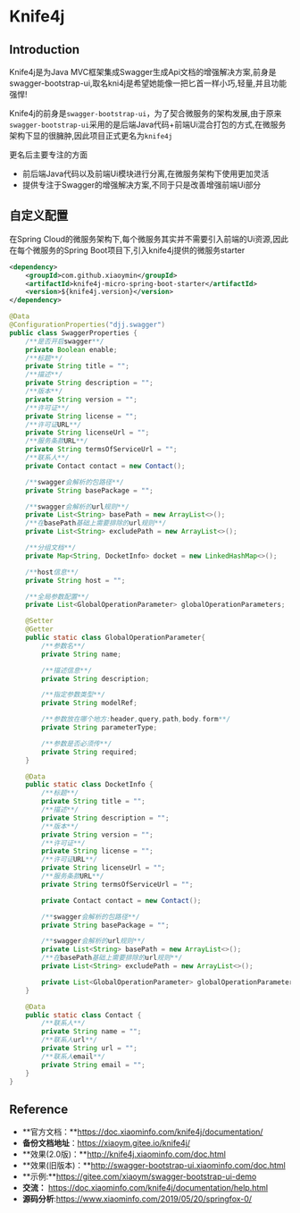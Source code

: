 # Knife4j

## Introduction

Knife4j是为Java MVC框架集成Swagger生成Api文档的增强解决方案,前身是swagger-bootstrap-ui,取名kni4j是希望她能像一把匕首一样小巧,轻量,并且功能强悍!

Knife4j的前身是`swagger-bootstrap-ui`，为了契合微服务的架构发展,由于原来`swagger-bootstrap-ui`采用的是后端Java代码+前端Ui混合打包的方式,在微服务架构下显的很臃肿,因此项目正式更名为`knife4j`

更名后主要专注的方面

- 前后端Java代码以及前端Ui模块进行分离,在微服务架构下使用更加灵活
- 提供专注于Swagger的增强解决方案,不同于只是改善增强前端Ui部分

## 自定义配置

在Spring Cloud的微服务架构下,每个微服务其实并不需要引入前端的Ui资源,因此在每个微服务的Spring Boot项目下,引入knife4j提供的微服务starter

```xml
<dependency>
    <groupId>com.github.xiaoymin</groupId>
    <artifactId>knife4j-micro-spring-boot-starter</artifactId>
    <version>${knife4j.version}</version>
</dependency>
```

```java
@Data
@ConfigurationProperties("djj.swagger")
public class SwaggerProperties {
    /**是否开启swagger**/
    private Boolean enable;
    /**标题**/
    private String title = "";
    /**描述**/
    private String description = "";
    /**版本**/
    private String version = "";
    /**许可证**/
    private String license = "";
    /**许可证URL**/
    private String licenseUrl = "";
    /**服务条款URL**/
    private String termsOfServiceUrl = "";
    /**联系人**/
    private Contact contact = new Contact();

    /**swagger会解析的包路径**/
    private String basePackage = "";

    /**swagger会解析的url规则**/
    private List<String> basePath = new ArrayList<>();
    /**在basePath基础上需要排除的url规则**/
    private List<String> excludePath = new ArrayList<>();

    /**分组文档**/
    private Map<String, DocketInfo> docket = new LinkedHashMap<>();

    /**host信息**/
    private String host = "";

    /**全局参数配置**/
    private List<GlobalOperationParameter> globalOperationParameters;

    @Setter
    @Getter
    public static class GlobalOperationParameter{
        /**参数名**/
        private String name;

        /**描述信息**/
        private String description;

        /**指定参数类型**/
        private String modelRef;

        /**参数放在哪个地方:header,query,path,body.form**/
        private String parameterType;

        /**参数是否必须传**/
        private String required;
    }

    @Data
    public static class DocketInfo {
        /**标题**/
        private String title = "";
        /**描述**/
        private String description = "";
        /**版本**/
        private String version = "";
        /**许可证**/
        private String license = "";
        /**许可证URL**/
        private String licenseUrl = "";
        /**服务条款URL**/
        private String termsOfServiceUrl = "";

        private Contact contact = new Contact();

        /**swagger会解析的包路径**/
        private String basePackage = "";

        /**swagger会解析的url规则**/
        private List<String> basePath = new ArrayList<>();
        /**在basePath基础上需要排除的url规则**/
        private List<String> excludePath = new ArrayList<>();

        private List<GlobalOperationParameter> globalOperationParameters;
    }

    @Data
    public static class Contact {
        /**联系人**/
        private String name = "";
        /**联系人url**/
        private String url = "";
        /**联系人email**/
        private String email = "";
    }
}
```

## Reference

- **官方文档：**https://doc.xiaominfo.com/knife4j/documentation/
- **备份文档地址**：https://xiaoym.gitee.io/knife4j/
- **效果(2.0版)：**http://knife4j.xiaominfo.com/doc.html
- **效果(旧版本)：**http://swagger-bootstrap-ui.xiaominfo.com/doc.html
- **示例:**https://gitee.com/xiaoym/swagger-bootstrap-ui-demo
- **交流：** https://doc.xiaominfo.com/knife4j/documentation/help.html
- **源码分析**:https://www.xiaominfo.com/2019/05/20/springfox-0/